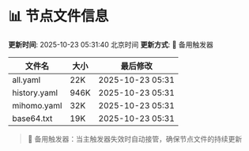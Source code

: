 # 📊 节点文件信息

**更新时间**: 2025-10-23 05:31:40 北京时间
**更新方式**: 🔄 备用触发器

| 文件名 | 大小 | 最后修改 |
|--------|------|----------|
| all.yaml | 22K | 2025-10-23 05:31 |
| history.yaml | 946K | 2025-10-23 05:31 |
| mihomo.yaml | 32K | 2025-10-23 05:31 |
| base64.txt | 19K | 2025-10-23 05:31 |

> 🔄 备用触发器：当主触发器失效时自动接管，确保节点文件的持续更新
